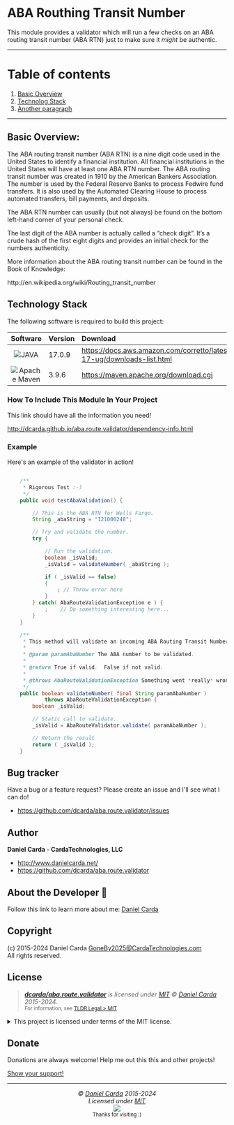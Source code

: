 





#  ABA Routhing Transit Number

This module provides a validator which will run a few checks on an ABA
routing transit number (ABA RTN) just to make sure it *might* be authentic.

----------------------------------------------------------------------------
# Table of contents
1. [Basic Overview](#overview)
2. [Technolog Stack](#TechStack)
3. [Another paragraph](#paragraph2)


----------------------------------------------------------------------------
## Basic Overview: <a name="overview"></a>


The ABA routing transit number (ABA RTN) is a nine digit code used in the United States to identify a financial institution. All financial institutions in the United States will have at least one ABA RTN number. The ABA routing transit number was created in 1910 by the American Bankers Association. The number is used by the Federal Reserve Banks to process Fedwire fund transfers. It is also used by the Automated Clearing House to process automated transfers, bill payments, and deposits.

The ABA RTN number can usually (but not always) be found on the bottom left-hand corner of your personal check.

The last digit of the ABA number is actually called a “check digit”. It’s a crude hash of the first eight digits and provides an initial check for the numbers authenticity.

More information about the ABA routing transit number can be found in the Book of Knowledge:
<p>http://en.wikipedia.org/wiki/Routing_transit_number</p>


## Technology Stack <a name="TechStack"></a>

The following software is required to build this project:

| Software | Version | Download                                                                        |
|:--------:|---------|:--------------------------------------------------------------------------------|
|  ![JAVA](https://img.shields.io/badge/_-JAVA-B07219.svg?style=for-the-badge) | 17.0.9  | https://docs.aws.amazon.com/corretto/latest/corretto-17-ug/downloads-list.html  |
| ![Apache Maven](https://img.shields.io/badge/Apache%20Maven-C71A36?style=for-the-badge&logo=Apache%20Maven&logoColor=white)  | 3.9.6   | https://maven.apache.org/download.cgi                                           |


### How To Include This Module In Your Project
This link should have all the information you need!

http://dcarda.github.io/aba.route.validator/dependency-info.html

### Example

Here's an example of the validator in action!

```java

    /**
     * Rigorous Test :-)
     */
    public void testAbaValidation() {

        // This is the ABA RTN for Wells Fargo.
        String _abaString = "121000248";

        // Try and validate the number.
        try {

            // Run the validation.
            boolean _isValid;
            _isValid = validateNumber( _abaString );

            if ( _isValid == false)
            {
                ; // Throw error here
            }
        } catch( AbaRouteValidationException e ) {
            ;    // Do something interesting here...
        }
    }

    /**
     * This method will validate an incoming ABA Routing Transit Number.
     *
     * @param paramAbaNumber The ABA number to be validated.
     *
     * @return True if valid.  False if not valid.
     *
     * @throws AbaRouteValidationException Something went *really* wrong.
     */
    public boolean validateNumber( final String paramAbaNumber )
            throws AbaRouteValidationException {
        boolean _isValid;

        // Static call to validate.
        _isValid = AbaRouteValidator.validate( paramAbaNumber );

        // Return the result
        return ( _isValid );
    }
```

## Bug tracker

Have a bug or a feature request? Please create an issue and I'll see what I can do!

+ https://github.com/dcarda/aba.route.validator/issues

<!--  ───────────────────────────────────────────────────────────────────────────  -->

## Author

**Daniel Carda - CardaTechnologies, LLC**

+ http://www.danielcarda.net/
+ https://github.com/dcarda/aba.route.validator

## About the Developer  👋

Follow this link to learn more about me:  [Daniel Carda](https://github.com/dcarda)

<!-- End:  Developer  -->
<!--  ───────────────────────────────────────────────────────────────────────────  -->



##  Copyright

(c) 2015-2024  Daniel Carda <GoneBy2025@CardaTechnologies.com>\
All rights reserved.

<!-- End:  Copyright -->
<!--  ───────────────────────────────────────────────────────────────────────────  -->

##  License

> _**[dcarda/aba.route.validator](https://github.com/dcarda/aba.route.validator)** is licensed under [MIT](https://choosealicense.com/licenses/mit/) © [Daniel Carda](https://danielcarda.net/) 2015-2024._\
> <sup align="right">For information, see <a href="https://tldrlegal.com/license/mit-license">TLDR Legal > MIT</a></sup>

<details>
<summary>This project is licensed under terms of the MIT license.</summary>

```
The MIT License (MIT)

Copyright (c) Daniel Carda <CodeWarrior@CardaTechnologies.com>

Permission is hereby granted, free of charge, to any person obtaining a copy
of this software and associated documentation files (the "Software"), to deal
in the Software without restriction, including without limitation the rights
to use, copy, modify, merge, publish, distribute, sub-license, and/or sell
copies of the Software, and to permit persons to whom the Software is furnished
to do so, subject to the following conditions:

The above copyright notice and this permission notice shall be included install
copies or substantial portions of the Software.

THE SOFTWARE IS PROVIDED "AS IS", WITHOUT WARRANTY OF ANY KIND, EXPRESS OR IMPLIED,
INCLUDING BUT NOT LIMITED TO THE WARRANTIES OF MERCHANT ABILITY, FITNESS FOR A
PARTICULAR PURPOSE AND NON INFRINGEMENT. IN NO EVENT SHALL THE AUTHORS OR COPYRIGHT
HOLDERS BE LIABLE FOR ANY CLAIM, DAMAGES OR OTHER LIABILITY, WHETHER IN AN ACTION
OF CONTRACT, TORT OR OTHERWISE, ARISING FROM, OUT OF OR IN CONNECTION WITH THE
SOFTWARE OR THE USE OR OTHER DEALINGS IN THE SOFTWARE.This is how you dropdown.
```
</details>

<!-- End:  License -->
<!--  ───────────────────────────────────────────────────────────────────────────  -->

##  Donate
Donations are always welcome!  Help me out this this and other projects!

[Show your support!](.github/donate.md)

<!-- End:  Donate -->

<!--  ───────────────────────────────────────────────────────────────────────────  -->
----------------------------------------------------------------------------
<p  align="center">
  <i>© <a href="https://danielcarda.net/">Daniel Carda</a> 2015-2024</i><br>
  <i>Licensed under <a href="https://choosealicense.com/licenses/mit/">MIT</a></i><br>
  <a href="https://github.com/lissy93">
  <img src="https://i.ibb.co/4KtpYxb/octocat-clean-mini.png" /></a><br>
  <sup>Thanks for visiting :)</sup>
</p>

<!-- End:  Thanks for visiting -->
<!--  ───────────────────────────────────────────────────────────────────────────  -->

